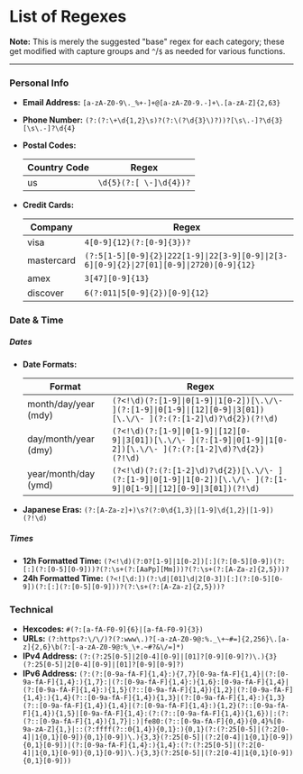 # List of Regexes

**Note:** This is merely the suggested "base" regex for each category; these get modified with capture groups and `^`/`$` as needed for various functions.

---

### Personal Info
* **Email Address:** `[a-zA-Z0-9\._%+-]+@[a-zA-Z0-9.-]+\.[a-zA-Z]{2,63}`
* **Phone Number:** `(?:(?:\+\d{1,2}\s)?(?:\(?\d{3}\)?))?[\s\.-]?\d{3}[\s\.-]?\d{4}`
* **Postal Codes:**

  | Country Code |         Regex          |
  |--------------|------------------------|
  | us           | `\d{5}(?:[ \-]\d{4})?` |

* **Credit Cards:**

  |  Company   |           Regex               |
  |------------|-------------------------------|
  | visa       | `4[0-9]{12}(?:[0-9]{3})?`     |
  | mastercard |`(?:5[1-5][0-9]{2}\|222[1-9]\|22[3-9][0-9]\|2[3-6][0-9]{2}\|27[01][0-9]\|2720)[0-9]{12}` |
  | amex       | `3[47][0-9]{13}`              |
  | discover   | `6(?:011\|5[0-9]{2})[0-9]{12}` |

### Date & Time

##### Dates

* **Date Formats:**

  |       Format         | Regex |
  |----------------------|-------|
  | month/day/year (mdy) | `(?<!\d)(?:[1-9]\|0[1-9]\|1[0-2])[\.\/\- ](?:[1-9]\|0[1-9]\|[12][0-9]\|3[01])[\.\/\- ](?:(?:[1-2]\d)?\d{2})(?!\d)` |
  | day/month/year (dmy) | `(?<!\d)(?:[1-9]\|0[1-9]\|[12][0-9]\|3[01])[\.\/\- ](?:[1-9]\|0[1-9]\|1[0-2])[\.\/\- ](?:(?:[1-2]\d)?\d{2})(?!\d)` |
  | year/month/day (ymd) | `(?<!\d)(?:(?:[1-2]\d)?\d{2})[\.\/\- ](?:[1-9]\|0[1-9]\|1[0-2])[\.\/\- ](?:[1-9]\|0[1-9]\|[12][0-9]\|3[01])(?!\d)` |

* **Japanese Eras:** `(?:[A-Za-z]+)\s?(?:0\d{1,3}|[1-9]\d{1,2}|[1-9])(?!\d)`

##### Times
* **12h Formatted Time:** `(?<!\d)(?:0?[1-9]|1[0-2])[:](?:[0-5][0-9])(?:[:](?:[0-5][0-9]))?(?:\s+(?:[AaPp][Mm]))?(?:\s+(?:[A-Za-z]{2,5}))?`
* **24h Formatted Time:** `(?<![\d:])(?:\d|[01]\d|2[0-3])[:](?:[0-5][0-9])(?:[:](?:[0-5][0-9]))?(?:\s+(?:[A-Za-z]{2,5}))?`

### Technical
* **Hexcodes:** `#(?:[a-fA-F0-9]{6}|[a-fA-F0-9]{3})`
* **URLs:** `(?:https?:\/\/)?(?:www\.)?[-a-zA-Z0-9@:%._\+~#=]{2,256}\.[a-z]{2,6}\b(?:[-a-zA-Z0-9@:%_\+.~#?&\/=]*)`
* **IPv4 Address:** `(?:(?:25[0-5]|2[0-4][0-9]|[01]?[0-9][0-9]?)\.){3}(?:25[0-5]|2[0-4][0-9]|[01]?[0-9][0-9]?)`
* **IPv6 Address:** `(?:(?:[0-9a-fA-F]{1,4}:){7,7}[0-9a-fA-F]{1,4}|(?:[0-9a-fA-F]{1,4}:){1,7}:|(?:[0-9a-fA-F]{1,4}:){1,6}:[0-9a-fA-F]{1,4}|(?:[0-9a-fA-F]{1,4}:){1,5}(?::[0-9a-fA-F]{1,4}){1,2}|(?:[0-9a-fA-F]{1,4}:){1,4}(?::[0-9a-fA-F]{1,4}){1,3}|(?:[0-9a-fA-F]{1,4}:){1,3}(?::[0-9a-fA-F]{1,4}){1,4}|(?:[0-9a-fA-F]{1,4}:){1,2}(?::[0-9a-fA-F]{1,4}){1,5}|[0-9a-fA-F]{1,4}:(?:(?::[0-9a-fA-F]{1,4}){1,6})|:(?:(?::[0-9a-fA-F]{1,4}){1,7}|:)|fe80:(?::[0-9a-fA-F]{0,4}){0,4}%[0-9a-zA-Z]{1,}|::(?:ffff(?::0{1,4}){0,1}:){0,1}(?:(?:25[0-5]|(?:2[0-4]|1{0,1}[0-9]){0,1}[0-9])\.){3,3}(?:25[0-5]|(?:2[0-4]|1{0,1}[0-9]){0,1}[0-9])|(?:[0-9a-fA-F]{1,4}:){1,4}:(?:(?:25[0-5]|(?:2[0-4]|1{0,1}[0-9]){0,1}[0-9])\.){3,3}(?:25[0-5]|(?:2[0-4]|1{0,1}[0-9]){0,1}[0-9]))`
